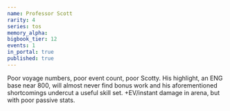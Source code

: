 ```yaml
---
name: Professor Scott
rarity: 4
series: tos
memory_alpha:
bigbook_tier: 12
events: 1
in_portal: true
published: true
---
```


Poor voyage numbers, poor event count, poor Scotty. His highlight, an ENG base near 800, will almost never find bonus work and his aforementioned shortcomings undercut a useful skill set. +EV/instant damage in arena, but with poor passive stats.
